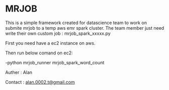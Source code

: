 # MRJOB

This is a simple framework created for datascience team to work on submite mrjob to a temp aws emr spark cluster.
The team member just need write their own custom job : mrjob_spark_xxxxx.py



First you need have  a ec2 instance on aws.

Then run below comand on ec2: 

-python mrjob_runner mrjob_spark_word_count







Auther  : Alan

Contact : alan.0002.t@gmail.com
